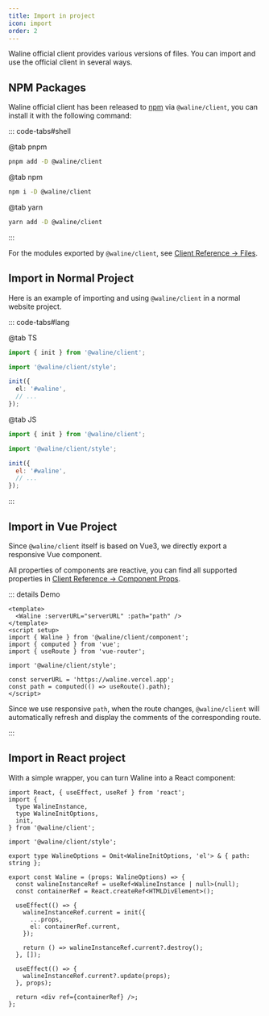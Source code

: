 ```yaml
---
title: Import in project
icon: import
order: 2
---
```


Waline official client provides various versions of files. You can import and use the official client in several ways.

<!-- more -->

## NPM Packages

Waline official client has been released to [npm](https://www.npmjs.com/package/@waline/client) via `@waline/client`, you can install it with the following command:

::: code-tabs#shell

@tab pnpm

```bash
pnpm add -D @waline/client
```

@tab npm

```bash
npm i -D @waline/client
```

@tab yarn

```bash
yarn add -D @waline/client
```

:::

For the modules exported by `@waline/client`, see [Client Reference → Files](../../reference/client/file.md).

## Import in Normal Project

Here is an example of importing and using `@waline/client` in a normal website project.

::: code-tabs#lang

@tab TS

```ts
import { init } from '@waline/client';

import '@waline/client/style';

init({
  el: '#waline',
  // ...
});
```

@tab JS

```js
import { init } from '@waline/client';

import '@waline/client/style';

init({
  el: '#waline',
  // ...
});
```

:::

## Import in Vue Project

Since `@waline/client` itself is based on Vue3, we directly export a responsive Vue component.

All properties of components are reactive, you can find all supported properties in [Client Reference → Component Props](../../reference/client/props.md).

::: details Demo

```vue
<template>
  <Waline :serverURL="serverURL" :path="path" />
</template>
<script setup>
import { Waline } from '@waline/client/component';
import { computed } from 'vue';
import { useRoute } from 'vue-router';

import '@waline/client/style';

const serverURL = 'https://waline.vercel.app';
const path = computed(() => useRoute().path);
</script>
```

Since we use responsive `path`, when the route changes, `@waline/client` will automatically refresh and display the comments of the corresponding route.

:::

## Import in React project

With a simple wrapper, you can turn Waline into a React component:

```tsx
import React, { useEffect, useRef } from 'react';
import {
  type WalineInstance,
  type WalineInitOptions,
  init,
} from '@waline/client';

import '@waline/client/style';

export type WalineOptions = Omit<WalineInitOptions, 'el'> & { path: string };

export const Waline = (props: WalineOptions) => {
  const walineInstanceRef = useRef<WalineInstance | null>(null);
  const containerRef = React.createRef<HTMLDivElement>();

  useEffect(() => {
    walineInstanceRef.current = init({
      ...props,
      el: containerRef.current,
    });

    return () => walineInstanceRef.current?.destroy();
  }, []);

  useEffect(() => {
    walineInstanceRef.current?.update(props);
  }, props);

  return <div ref={containerRef} />;
};
```

